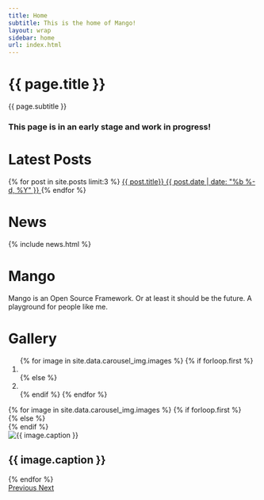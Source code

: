 ```yaml
---
title: Home
subtitle: This is the home of Mango!
layout: wrap
sidebar: home
url: index.html
---
```



<div class="d-flex flex-column justify-content-between sidebar-mango col-lg-1">
    <div class="card mt-3 flex-grow-1">
        <div class="card-body">
            <h1 class="card-title">{{ page.title }}</h1>
            <p class="card-text">{{ page.subtitle }}</p>
            <h3 class="card-text">This page is in an early stage and work in progress!</h3>
        </div>
    </div>
    <div class="card mt-3 flex-grow-1">
        <div class="card-body">
            <h1 class="card-title">Latest Posts</h1>
            <p class="card-text">
                {% for post in site.posts limit:3 %}
                <a class="mango-card-link d-flex p-2" href="{{ post.url | relative_url }}">
                    <span class="pl-2"> {{ post.title}} </span>
                    <span class="post-date ml-auto pl-2"> {{ post.date | date: "%b %-d, %Y" }}</span>
                </a>
                {% endfor %}
            </p>
        </div>
    </div>
    <div class="card mt-3 flex-grow-1">
        <div class="card-body">
            <h1 class="card-title">News</h1>
            <p class="card-text">
                {% include news.html %}
            </p>
        </div>
    </div>
</div>

<div class="d-flex flex-column justify-content-between col">
    <div class="card mt-3 flex-grow-1">
        <div class="card-body">
            <h1 class="card-title">Mango</h1>
            <p class="card-text">
                Mango is an Open Source Framework. Or at least it should be the future.
                A playground for people like me.
            </p>
        </div>
    </div>
    <div class="card mt-3 flex-grow-1">
        <div class="card-body">
            <h1 class="card-title text-center">Gallery</h1>
            <div id="mango-images" class="carousel slide carousel-fade p-0"
                data-ride="carousel">
                <ol class="carousel-indicators">
                    {% for image in site.data.carousel_img.images %}
                    {% if forloop.first %}
                    <li data-target="#mango-images" data-slide-to="0" class="active"></li>
                    {% else %}
                    <li data-target="#mango-images" data-slide-to="{{ forloop.index }}"></li>
                    {% endif %}
                    {% endfor %}
                </ol>
                <div class="carousel-inner" role="listbox">
                    {% for image in site.data.carousel_img.images %}
                    {% if forloop.first %}
                    <div class="carousel-item active">
                    {% else %}
                    <div class="carousel-item">
                    {% endif %}
                        <div class="view">
                            <img class="d-block w-100"
                                src='{{ image.src | relative_url }}'
                                alt="{{ image.caption }}">
                            <div class="mask rgba-black-light"></div>
                        </div>
                        <div class="carousel-caption">
                            <h2 class="h2-responsive">{{ image.caption }}</h2>
                        </div>
                    </div>
                    {% endfor %}
                </div>
                <a class="carousel-control-prev" href="#mango-images" role="button" data-slide="prev">
                    <span class="carousel-control-prev-icon" aria-hidden="true"></span>
                    <span class="sr-only">Previous</span>
                </a>
                <a class="carousel-control-next" href="#mango-images" role="button" data-slide="next">
                    <span class="carousel-control-next-icon" aria-hidden="true"></span>
                    <span class="sr-only">Next</span>
                </a>
            </div>
        </div>
    </div>
</div>